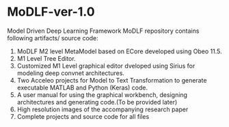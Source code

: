 # MoDLF-ver-1.0
Model Driven Deep Learning Framework
MoDLF repository contains following artifacts/ source code:
1) MoDLF M2 level MetaModel based on ECore developed using Obeo 11.5.
2) M1 Level Tree Editor.
3) Customized M1 Level graphical editor dveloped using Sirius for modeling deep convnet architectures.
4) Two Acceleo projects for Model to Text Transformation to generate executable MATLAB and Python (Keras) code.
5) A user manual for using the graphical workbench, designing architectures and generating code.(To be provided later)
6) High resolution images of the accompanying research paper 
7) Complete projects and source code for all files
